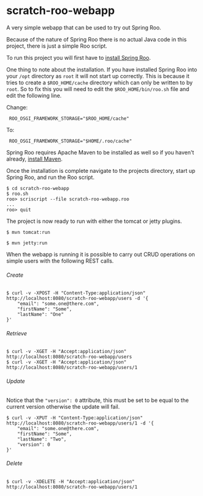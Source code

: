 scratch-roo-webapp
==============

A very simple webapp that can be used to try out Spring Roo.

Because of the nature of Spring Roo there is no actual Java code in this project, there is just a simple Roo script.

To run this project you will first have to
[install Spring Roo](http://static.springsource.org/spring-roo/reference/html/intro.html#intro-installation "Install Spring Roo").

One thing to note about the installation. If you have installed Spring Roo into your `/opt` directory as `root` it will 
not start up correctly. This is because it tries to create a `$ROO_HOME/cache` directory which can only be written to by
`root`. So to fix this you will need to edit the `$ROO_HOME/bin/roo.sh` file and edit the following line.

Change:

     ROO_OSGI_FRAMEWORK_STORAGE="$ROO_HOME/cache"

To:

     ROO_OSGI_FRAMEWORK_STORAGE="$HOME/.roo/cache"

Spring Roo requires Apache Maven to be installed as well so if you haven't already,
[install Maven](http://maven.apache.org/download.cgi "Install Maven").

Once the installation is complete navigate to the projects directory, start up Spring Roo, and run the Roo script.

    $ cd scratch-roo-webapp
    $ roo.sh
    roo> scriscript --file scratch-roo-webapp.roo
    ...
    roo> quit

The project is now ready to run with either the tomcat or jetty plugins.

    $ mvn tomcat:run

    $ mvn jetty:run

When the webapp is running it is possible to carry out CRUD operations on simple users with the following REST calls.

###### Create
    $ curl -v -XPOST -H "Content-Type:application/json" http://localhost:8080/scratch-roo-webapp/users -d '{
        "email": "some.one@there.com",
        "firstName": "Some",
        "lastName": "One"
    }'

###### Retrieve
    $ curl -v -XGET -H "Accept:application/json" http://localhost:8080/scratch-roo-webapp/users
    $ curl -v -XGET -H "Accept:application/json" http://localhost:8080/scratch-roo-webapp/users/1

###### Update
Notice that the `"version": 0` attribute, this must be set to be equal to the current version otherwise the update will fail.

    $ curl -v -XPUT -H "Content-Type:application/json" http://localhost:8080/scratch-roo-webapp/users/1 -d '{
        "email": "some.one@there.com",
        "firstName": "Some",
        "lastName": "Two",
        "version": 0
    }'

###### Delete
    $ curl -v -XDELETE -H "Accept:application/json" http://localhost:8080/scratch-roo-webapp/users/1
